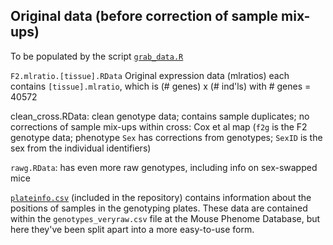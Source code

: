 ## Original data (before correction of sample mix-ups)

To be populated by the script [`grab_data.R`](../R/grab_data.R)

`F2.mlratio.[tissue].RData`  Original expression data (mlratios)
  each contains `[tissue].mlratio`, which is (# genes) x (# ind'ls)
     with # genes = 40572

clean_cross.RData: clean genotype data; contains sample duplicates;
no corrections of sample mix-ups within cross: Cox et al map
(`f2g` is the F2 genotype data; phenotype `Sex` has corrections from
genotypes; `SexID` is the sex from the individual identifiers)

`rawg.RData`: has even more raw genotypes, including info on sex-swapped mice

[`plateinfo.csv`](plateinfo.csv) (included in the repository) contains
information about the positions of samples in the genotyping plates.
These data are contained within the `genotypes_veryraw.csv` file at
the Mouse Phenome Database, but here they've been split apart into a
more easy-to-use form.
